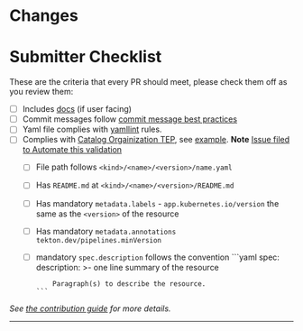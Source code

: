 <!-- 🎉🎉🎉 Thank you for the PR!!! 🎉🎉🎉 -->

# Changes

<!-- Describe your changes here- ideally you can get that description straight from
your descriptive commit message(s)! -->

# Submitter Checklist

These are the criteria that every PR should meet, please check them off as you
review them:

- [ ] Includes [docs](https://github.com/tektoncd/community/blob/master/standards.md#principles) (if user facing)
- [ ] Commit messages follow [commit message best practices](https://github.com/tektoncd/community/blob/master/standards.md#commit-messages)
- [ ] Yaml file complies with [yamllint](https://github.com/adrienverge/yamllint) rules.
- [ ] Complies with [Catalog Orgainization TEP], see [example]. **Note** [Issue filed to Automate this validation][validation]
  - [ ] File path follows  `<kind>/<name>/<version>/name.yaml`
  - [ ] Has `README.md` at `<kind>/<name>/<version>/README.md`
  - [ ] Has mandatory `metadata.labels` - `app.kubernetes.io/version` the same as the `<version>` of the resource
  - [ ] Has mandatory `metadata.annotations` `tekton.dev/pipelines.minVersion`
  - [ ] mandatory `spec.description` follows the convention
        ```yaml
        spec:
          description: >-
            one line summary of the resource

            Paragraph(s) to describe the resource.
        ```

_See [the contribution guide](https://github.com/tektoncd/catalog/blob/master/CONTRIBUTING.md)
for more details._

---

[Catalog Orgainization TEP]: https://github.com/tektoncd/community/blob/master/teps/0003-tekton-catalog-organization.md
[example]: TBD
[validation]:  http://link/to/the/issue
